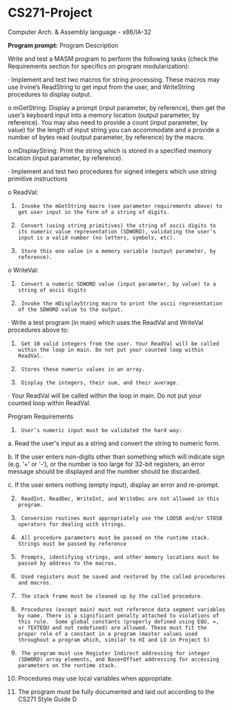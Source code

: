 # CS271-Project
Computer Arch. &amp; Assembly language - x86/IA-32

**Program prompt:**
Program Description

Write and test a MASM program to perform the following tasks (check the Requirements section for specifics on program modularization):

·         Implement and test two macros for string processing. These macros may use Irvine’s ReadString to get input from the user, and WriteString procedures to display output.

o    mGetString:  Display a prompt (input parameter, by reference), then get the user’s keyboard input into a memory location (output parameter, by reference). You may also need to provide a count (input parameter, by value) for the length of input string you can accommodate and a provide a number of bytes read (output parameter, by reference) by the macro.

o    mDisplayString:  Print the string which is stored in a specified memory location (input parameter, by reference).

·         Implement and test two procedures for signed integers which use string primitive instructions

o    ReadVal: 

1.      Invoke the mGetString macro (see parameter requirements above) to get user input in the form of a string of digits.

2.      Convert (using string primitives) the string of ascii digits to its numeric value representation (SDWORD), validating the user’s input is a valid number (no letters, symbols, etc).

3.      Store this one value in a memory variable (output parameter, by reference). 

o    WriteVal: 

1.      Convert a numeric SDWORD value (input parameter, by value) to a string of ascii digits

2.      Invoke the mDisplayString macro to print the ascii representation of the SDWORD value to the output.

·         Write a test program (in main) which uses the ReadVal and WriteVal procedures above to:

1.      Get 10 valid integers from the user. Your ReadVal will be called within the loop in main. Do not put your counted loop within ReadVal.

2.      Stores these numeric values in an array.

3.      Display the integers, their sum, and their average.

·         Your ReadVal will be called within the loop in main. Do not put your counted loop within ReadVal.

Program Requirements

1.      User’s numeric input must be validated the hard way:

a.      Read the user's input as a string and convert the string to numeric form.

b.      If the user enters non-digits other than something which will indicate sign (e.g. ‘+’ or ‘-‘), or the number is too large for 32-bit registers, an error message should be displayed and the number should be discarded.

c.       If the user enters nothing (empty input), display an error and re-prompt.

2.      ReadInt, ReadDec, WriteInt, and WriteDec are not allowed in this program.

3.      Conversion routines must appropriately use the LODSB and/or STOSB operators for dealing with strings.

4.      All procedure parameters must be passed on the runtime stack. Strings must be passed by reference

5.      Prompts, identifying strings, and other memory locations must be passed by address to the macros.

6.      Used registers must be saved and restored by the called procedures and macros.

7.      The stack frame must be cleaned up by the called procedure.

8.      Procedures (except main) must not reference data segment variables by name. There is a significant penalty attached to violations of this rule.  Some global constants (properly defined using EQU, =, or TEXTEQU and not redefined) are allowed. These must fit the proper role of a constant in a program (master values used throughout a program which, similar to HI and LO in Project 5)

9.      The program must use Register Indirect addressing for integer (SDWORD) array elements, and Base+Offset addressing for accessing parameters on the runtime stack.

10. Procedures may use local variables when appropriate.

11. The program must be fully documented and laid out according to the CS271 Style Guide  D
